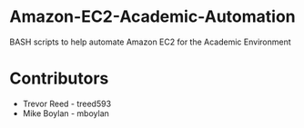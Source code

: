 Amazon-EC2-Academic-Automation
==============================

BASH scripts to help automate Amazon EC2 for the Academic Environment

Contributors
============
* Trevor Reed - treed593
* Mike Boylan - mboylan
